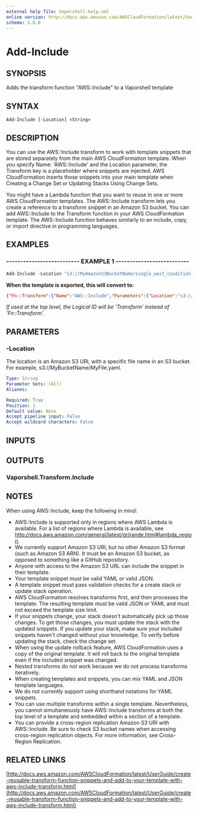 ```yaml
---
external help file: Vaporshell-help.xml
online version: http://docs.aws.amazon.com/AWSCloudFormation/latest/UserGuide/create-reusable-transform-function-snippets-and-add-to-your-template-with-aws-include-transform.html
schema: 2.0.0
---
```


# Add-Include

## SYNOPSIS
Adds the transform function "AWS::Include" to a Vaporshell template

## SYNTAX

```
Add-Include [-Location] <String>
```

## DESCRIPTION
You can use the AWS::Include transform to work with template snippets that are stored separately from the main AWS CloudFormation template.
When you specify Name: 'AWS::Include' and the Location parameter, the Transform key is a placeholder where snippets are injected.
AWS CloudFormation inserts those snippets into your main template when Creating a Change Set or Updating Stacks Using Change Sets.

You might have a Lambda function that you want to reuse in one or more AWS CloudFormation templates.
The AWS::Include transform lets you create a reference to a transform snippet in an Amazon S3 bucket.
You can add AWS::Include to the Transform function in your AWS CloudFormation template.
The AWS::Include function behaves similarly to an include, copy, or import directive in programming languages.

## EXAMPLES

### -------------------------- EXAMPLE 1 --------------------------
```powershell
Add-Include -Location "s3://MyAmazonS3BucketName/single_wait_condition.yaml"
```

**When the template is exported, this will convert to:** 
```json
{"Fn::Transform":{"Name":"AWS::Include","Parameters":{"Location":"s3://MyAmazonS3BucketName/single_wait_condition.yaml"}}}
```
_If used at the top level, the Logical ID will be 'Transform' instead of 'Fn::Transform'._

## PARAMETERS

### -Location
The location is an Amazon S3 URI, with a specific file name in an S3 bucket.
For example, s3://MyBucketName/MyFile.yaml.

```yaml
Type: String
Parameter Sets: (All)
Aliases: 

Required: True
Position: 1
Default value: None
Accept pipeline input: False
Accept wildcard characters: False
```

## INPUTS

## OUTPUTS

### Vaporshell.Transform.Include

## NOTES
When using AWS::Include, keep the following in mind:

* AWS::Include is supported only in regions where AWS Lambda is available.
For a list of regions where Lambda is available, see <http://docs.aws.amazon.com/general/latest/gr/rande.html#lambda_region>.
* We currently support Amazon S3 URI, but no other Amazon S3 format (such as Amazon S3 ARN).
It must be an Amazon S3 bucket, as opposed to something like a GitHub repository.
* Anyone with access to the Amazon S3 URL can include the snippet in their template.
* Your template snippet must be valid YAML or valid JSON.
* A template snippet must pass validation checks for a create stack or update stack operation.
* AWS CloudFormation resolves transforms first, and then processes the template.
The resulting template must be valid JSON or YAML and must not exceed the template size limit.
* If your snippets change, your stack doesn't automatically pick up those changes.
To get those changes, you must update the stack with the updated snippets.
If you update your stack, make sure your included snippets haven't changed without your knowledge.
To verify before updating the stack, check the change set.
* When using the update rollback feature, AWS CloudFormation uses a copy of the original template.
It will roll back to the original template even if the included snippet was changed.
* Nested transforms do not work because we do not process transforms iteratively.
* When creating templates and snippets, you can mix YAML and JSON template languages.
* We do not currently support using shorthand notations for YAML snippets.
* You can use multiple transforms within a single template.
Nevertheless, you cannot simultaneously have AWS::Include transforms at both the top level of a template and embedded within a section of a template.
* You can provide a cross-region replication Amazon S3 URI with AWS::Include.
Be sure to check S3 bucket names when accessing cross-region replication objects.
For more information, see Cross-Region Replication.

## RELATED LINKS

[http://docs.aws.amazon.com/AWSCloudFormation/latest/UserGuide/create-reusable-transform-function-snippets-and-add-to-your-template-with-aws-include-transform.html](http://docs.aws.amazon.com/AWSCloudFormation/latest/UserGuide/create-reusable-transform-function-snippets-and-add-to-your-template-with-aws-include-transform.html)

